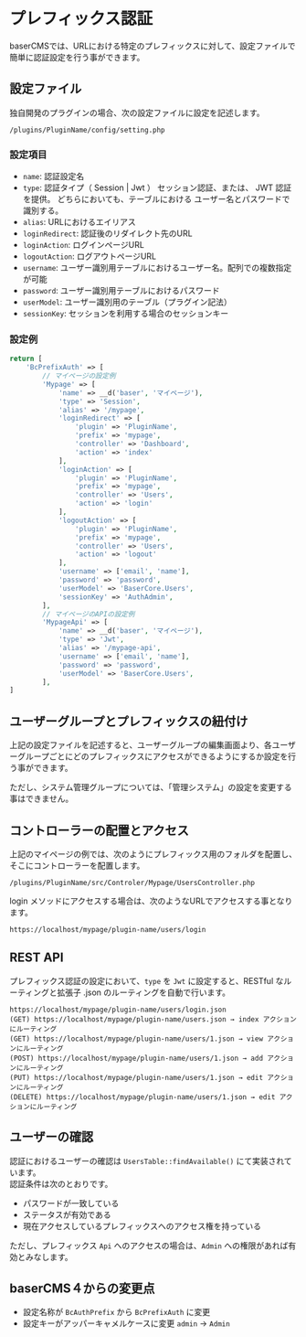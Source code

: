 # プレフィックス認証

baserCMSでは、URLにおける特定のプレフィックスに対して、設定ファイルで簡単に認証設定を行う事ができます。

 
## 設定ファイル
独自開発のプラグインの場合、次の設定ファイルに設定を記述します。

```shell
/plugins/PluginName/config/setting.php
```

### 設定項目
- `name`: 認証設定名
- `type`: 認証タイプ（ Session | Jwt ）
     セッション認証、または、 JWT 認証を提供。
     どちらにおいても、テーブルにおける ユーザー名とパスワードで識別する。
- `alias`: URLにおけるエイリアス
- `loginRedirect`: 認証後のリダイレクト先のURL
- `loginAction`: ログインページURL
- `logoutAction`: ログアウトページURL
- `username`: ユーザー識別用テーブルにおけるユーザー名。配列での複数指定が可能
- `password`: ユーザー識別用テーブルにおけるパスワード
- `userModel`: ユーザー識別用のテーブル（プラグイン記法）
- `sessionKey`: セッションを利用する場合のセッションキー

### 設定例
```php
return [
    'BcPrefixAuth' => [
        // マイページの設定例
        'Mypage' => [
            'name' => __d('baser', 'マイページ'),
            'type' => 'Session',
            'alias' => '/mypage',
            'loginRedirect' => [
                'plugin' => 'PluginName', 
                'prefix' => 'mypage', 
                'controller' => 'Dashboard', 
                'action' => 'index'
            ],
            'loginAction' => [
                'plugin' => 'PluginName', 
                'prefix' => 'mypage', 
                'controller' => 'Users', 
                'action' => 'login'
            ],
            'logoutAction' => [
                'plugin' => 'PluginName', 
                'prefix' => 'mypage', 
                'controller' => 'Users', 
                'action' => 'logout'
            ],
            'username' => ['email', 'name'],
            'password' => 'password',
            'userModel' => 'BaserCore.Users',
            'sessionKey' => 'AuthAdmin',
        ],
        // マイページのAPIの設定例
        'MypageApi' => [
            'name' => __d('baser', 'マイページ'),
            'type' => 'Jwt',
            'alias' => '/mypage-api',
            'username' => ['email', 'name'],
            'password' => 'password',
            'userModel' => 'BaserCore.Users',
        ],
]
```

 
## ユーザーグループとプレフィックスの紐付け
上記の設定ファイルを記述すると、ユーザーグループの編集画面より、各ユーザーグループごとにどのプレフィックスにアクセスができるようにするか設定を行う事ができます。

ただし、システム管理グループについては、「管理システム」の設定を変更する事はできません。

 
## コントローラーの配置とアクセス

上記のマイページの例では、次のようにプレフィックス用のフォルダを配置し、そこにコントローラーを配置します。

```shell
/plugins/PluginName/src/Controler/Mypage/UsersController.php
```

login メソッドにアクセスする場合は、次のようなURLでアクセスする事となります。

```shell
https://localhost/mypage/plugin-name/users/login
```

 
## REST API
プレフィックス認証の設定において、`type` を `Jwt` に設定すると、RESTful なルーティングと拡張子 .json のルーティングを自動で行います。

```shell
https://localhost/mypage/plugin-name/users/login.json
(GET) https://localhost/mypage/plugin-name/users.json → index アクションにルーティング
(GET) https://localhost/mypage/plugin-name/users/1.json → view アクションにルーティング
(POST) https://localhost/mypage/plugin-name/users/1.json → add アクションにルーティング
(PUT) https://localhost/mypage/plugin-name/users/1.json → edit アクションにルーティング
(DELETE) https://localhost/mypage/plugin-name/users/1.json → edit アクションにルーティング
```

 
## ユーザーの確認
認証におけるユーザーの確認は `UsersTable::findAvailable()` にて実装されています。  
認証条件は次のとおりです。

- パスワードが一致している
- ステータスが有効である
- 現在アクセスしているプレフィックスへのアクセス権を持っている

ただし、プレフィックス `Api` へのアクセスの場合は、`Admin` への権限があれば有効とみなします。 

## baserCMS４からの変更点

- 設定名称が `BcAuthPrefix` から `BcPrefixAuth` に変更
- 設定キーがアッパーキャメルケースに変更 `admin` → `Admin`

　
